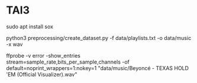 # TAI3

sudo apt install sox

python3 preprocessing/create_dataset.py -f data/playlists.txt -o data/music -x wav

ffprobe -v error -show_entries stream=sample_rate,bits_per_sample,channels -of default=noprint_wrappers=1:nokey=1 "data/music/Beyoncé - TEXAS HOLD 'EM (Official Visualizer).wav"